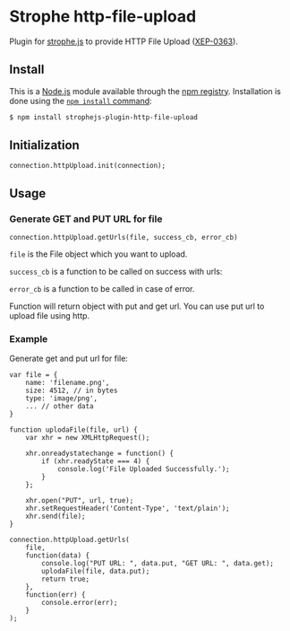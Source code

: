 # Strophe http-file-upload

Plugin for [strophe.js](https://www.npmjs.com/package/strophe.js) to provide HTTP File Upload ([XEP-0363]( http://xmpp.org/extensions/xep-0363.html)).

## Install

This is a [Node.js](https://nodejs.org/en/) module available through the
[npm registry](https://www.npmjs.com/). Installation is done using the
[`npm install` command](https://docs.npmjs.com/getting-started/installing-npm-packages-locally):

```sh
$ npm install strophejs-plugin-http-file-upload
```

## Initialization

`connection.httpUpload.init(connection);`

## Usage

### Generate GET and PUT URL for file

`connection.httpUpload.getUrls(file, success_cb, error_cb)`

`file` is the File object which you want to upload.

`success_cb` is a function to be called on success with urls:

`error_cb` is a function to be called in case of error. 

Function will return object with put and get url. You can use put url to upload file using http.


### Example

Generate get and put url for file:

    var file = {
        name: 'filename.png',
        size: 4512, // in bytes
        type: 'image/png',
        ... // other data
    }
    
    function uplodaFile(file, url) {
        var xhr = new XMLHttpRequest();
    
        xhr.onreadystatechange = function() {
            if (xhr.readyState === 4) {
                console.log('File Uploaded Successfully.');
            }
        };
    
        xhr.open("PUT", url, true);
        xhr.setRequestHeader('Content-Type', 'text/plain');
        xhr.send(file);
    }

    connection.httpUpload.getUrls(
        file,
        function(data) {
            console.log("PUT URL: ", data.put, "GET URL: ", data.get);
            uplodaFile(file, data.put);
            return true;
        },
        function(err) {
            console.error(err);
        }
    );


